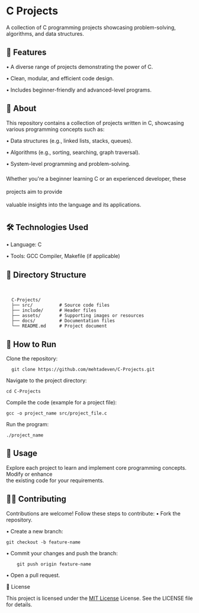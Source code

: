 <h1>C Projects</h1>
<p>A collection of C programming projects showcasing problem-solving, algorithms, and data structures.</p>

<h2>🚀 Features</h2>
   
   • A diverse range of projects demonstrating the power of C.<br>
   
   • Clean, modular, and efficient code design.<br>
   
   • Includes beginner-friendly and advanced-level programs.<br>

<h2>📜 About </h2>

  This repository contains a collection of projects written in C, showcasing various programming concepts such as:

   • Data structures (e.g., linked lists, stacks, queues).<br>
   
   • Algorithms (e.g., sorting, searching, graph traversal).<br>
   
   • System-level programming and problem-solving.<br>

<p style="line-height: 2.5;">Whether you're a beginner learning C or an experienced developer, these projects aim to provide <br> 
  valuable insights into the language and its applications.</p>
  
<h2>🛠️ Technologies Used</h2>

  • Language: C<br>
  
  • Tools: GCC Compiler, Makefile (if applicable)<br>
  
<h2>📂 Directory Structure</h2> <br>

```
  C-Projects/
  ├── src/          # Source code files
  ├── include/      # Header files
  ├── assets/       # Supporting images or resources
  ├── docs/         # Documentation files
  └── README.md     # Project document
```

<h2>🚦 How to Run</h2>

<p>Clone the repository:</p>

```
  git clone https://github.com/mehtadeven/C-Projects.git
```

<p>Navigate to the project directory:</p>

```
cd C-Projects
```
<p>Compile the code (example for a project file):</p>

```
gcc -o project_name src/project_file.c
```

<p>Run the program:</p>

```
./project_name
```

<h2>🎯 Usage</h2>

Explore each project to learn and implement core programming concepts. Modify or enhance<br>the existing code for your requirements.<br>

<h2>🧑‍💻 Contributing</h2>

Contributions are welcome! Follow these steps to contribute:
  • Fork the repository.
  
  • Create a new branch:
```
git checkout -b feature-name
```

  • Commit your changes and push the branch:
```
    git push origin feature-name
```
  • Open a pull request.

📄 License

This project is licensed under the [MIT License](LICENSE) License. See the LICENSE file for details.
